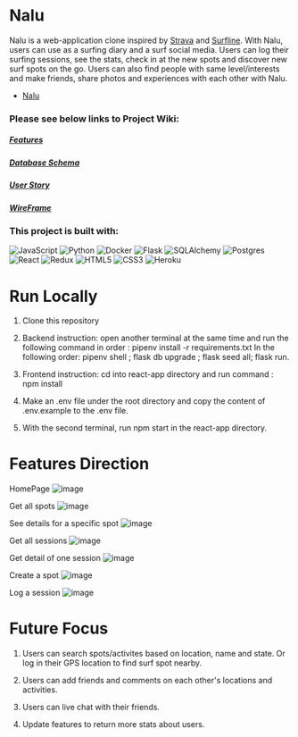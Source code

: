 # Nalu

Nalu is a web-application clone inspired by [Strava](https://www.strava.com/dashboard) and [Surfline](https://www.surfline.com/). With Nalu, users can use as a surfing diary and a surf social media. Users can log their surfing sessions, see the stats, check in at the new spots and discover new surf spots on the go. Users can also find people with same level/interests and make friends, share photos and experiences with each other with Nalu.

* [Nalu](https://nalu-1025.herokuapp.com/)

### Please see below links to Project Wiki:
##### [Features](https://github.com/haiyen2003/Nalu/wiki/MVP-Features)
##### [Database Schema](https://github.com/haiyen2003/Nalu/wiki/Database-Schema)
##### [User Story](https://github.com/haiyen2003/Nalu/wiki/User-Story)
##### [WireFrame](https://github.com/haiyen2003/Nalu/wiki/Wireframe)

### This project is built with:

![JavaScript](https://img.shields.io/badge/javascript-%23323330.svg?style=for-the-badge&logo=javascript&logoColor=%23F7DF1E)
![Python](https://img.shields.io/badge/python-3670A0?style=for-the-badge&logo=python&logoColor=ffdd54)
![Docker](https://img.shields.io/badge/docker-%230db7ed.svg?style=for-the-badge&logo=docker&logoColor=white)
![Flask](https://img.shields.io/badge/flask-%23000.svg?style=for-the-badge&logo=flask&logoColor=white)
![SQLAlchemy](https://img.shields.io/badge/-SQLAlchemy-orange?style=for-the-badge)
![Postgres](https://img.shields.io/badge/postgres-%23316192.svg?style=for-the-badge&logo=postgresql&logoColor=white)
![React](https://img.shields.io/badge/react-%2320232a.svg?style=for-the-badge&logo=react&logoColor=%2361DAFB)
![Redux](https://img.shields.io/badge/redux-%23593d88.svg?style=for-the-badge&logo=redux&logoColor=white)
![HTML5](https://img.shields.io/badge/html5-%23E34F26.svg?style=for-the-badge&logo=html5&logoColor=white)
![CSS3](https://img.shields.io/badge/css3-%231572B6.svg?style=for-the-badge&logo=css3&logoColor=white)
![Heroku](https://img.shields.io/badge/heroku-%23430098.svg?style=for-the-badge&logo=heroku&logoColor=white)

# Run Locally
  1) Clone this repository
  2) Backend instruction: open another terminal at the same time and run the
     following command in order :
     pipenv install -r requirements.txt
     In the following order:
     pipenv shell ; flask db upgrade ; flask seed all; flask run.
  3) Frontend instruction: cd into react-app directory
     and run command : npm install
  4) Make an .env file under the root directory and copy the content of
     .env.example to the .env file.
     
  5) With the second terminal, run npm start in the react-app directory.

# Features Direction
  HomePage
  ![image](https://user-images.githubusercontent.com/101358396/200322036-3b990992-97e7-4188-884c-d81f3234d487.png)

  Get all spots
  ![image](https://user-images.githubusercontent.com/101358396/200322225-132d4873-2948-448f-9c35-d6bdf09f00e9.png)

  See details for a specific spot
  ![image](https://user-images.githubusercontent.com/101358396/200322456-7998b9db-2b98-4c29-b56c-a55486970bee.png)

  Get all sessions
  ![image](https://user-images.githubusercontent.com/101358396/200322586-5b8aec6a-36df-444a-bad2-22b6e12f2a7d.png)

  Get detail of one session
  ![image](https://user-images.githubusercontent.com/101358396/200322690-1933c654-0710-4092-ac87-d41ccc471a87.png)

  Create a spot
  ![image](https://user-images.githubusercontent.com/101358396/200322870-9c311dbf-ce2b-40fc-a47d-18ca48ad534e.png)

  Log a session
 ![image](https://user-images.githubusercontent.com/101358396/200322965-0c2d8444-2642-484b-a35a-187f01370d7d.png)



# Future Focus
  1. Users can search spots/activites based on location, name and state. Or log in their GPS location to find surf spot nearby.

  2. Users can add friends and comments on each other's locations and activities.

  3. Users can live chat with their friends.

  4. Update features to return more stats about users.
